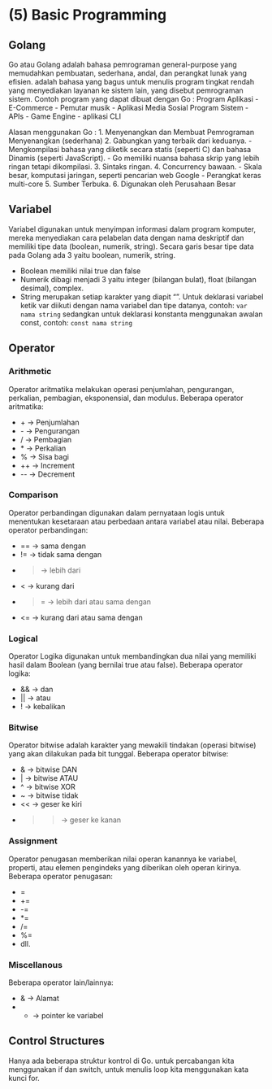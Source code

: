 # (5) Basic Programming

## Golang
Go atau Golang adalah bahasa pemrograman general-purpose yang memudahkan pembuatan, sederhana, andal, dan perangkat lunak yang efisien. adalah bahasa yang bagus untuk menulis program tingkat rendah yang menyediakan layanan ke sistem lain, yang disebut pemrograman sistem. Contoh program yang dapat dibuat dengan Go :
Program Aplikasi
    - E-Commerce
    - Pemutar musik
    - Aplikasi Media Sosial
Program Sistem
    - APIs
    - Game Engine
    - aplikasi CLI

Alasan menggunakan Go :
    1.	Menyenangkan dan Membuat Pemrograman Menyenangkan (sederhana)
    2.	Gabungkan yang terbaik dari keduanya.
        - Mengkompilasi bahasa yang diketik secara statis (seperti C) dan bahasa Dinamis (seperti JavaScript).
        - Go memiliki nuansa bahasa skrip yang lebih ringan tetapi dikompilasi.
    3.	Sintaks ringan.
    4.	Concurrency bawaan.
        - Skala besar, komputasi jaringan, seperti pencarian web Google
        - Perangkat keras multi-core
    5.	Sumber Terbuka.
    6.	Digunakan oleh Perusahaan Besar

## Variabel
Variabel digunakan untuk menyimpan informasi dalam program komputer, mereka menyediakan cara pelabelan data dengan nama deskriptif dan memiliki tipe data (boolean, numerik, string). Secara garis besar tipe data pada Golang ada 3 yaitu boolean, numerik, string.
- Boolean memiliki nilai true dan false
- Numerik dibagi menjadi 3 yaitu integer (bilangan bulat), float (bilangan desimal), complex.
- String merupakan setiap karakter yang diapit “”.
Untuk deklarasi variabel ketik var diikuti dengan nama variabel dan tipe datanya, contoh:
```var nama string```
sedangkan untuk deklarasi konstanta menggunakan awalan const, contoh:
```const nama string```


## Operator
### Arithmetic
Operator aritmatika melakukan operasi penjumlahan, pengurangan, perkalian, pembagian, eksponensial, dan modulus. Beberapa operator aritmatika:
- \+ -> Penjumlahan
- \- -> Pengurangan
- / -> Pembagian
- \* -> Perkalian
- % -> Sisa bagi
- ++ -> Increment
- -- -> Decrement

### Comparison
Operator perbandingan digunakan dalam pernyataan logis untuk menentukan kesetaraan atau perbedaan antara variabel atau nilai. Beberapa operator perbandingan:
- == -> sama dengan
- != -> tidak sama dengan
- > -> lebih dari
- < -> kurang dari
- >= -> lebih dari atau sama dengan
- <= -> kurang dari atau sama dengan

### Logical
Operator Logika digunakan untuk membandingkan dua nilai yang memiliki hasil dalam Boolean (yang bernilai true atau false). Beberapa operator logika:
- && -> dan
- || -> atau
- ! -> kebalikan

### Bitwise
Operator bitwise adalah karakter yang mewakili tindakan (operasi bitwise) yang akan dilakukan pada bit tunggal. Beberapa operator bitwise:
- & -> bitwise DAN
- | -> bitwise ATAU
- ^ -> bitwise XOR
- ~ -> bitwise tidak
- << -> geser ke kiri
- >> -> geser ke kanan

### Assignment
Operator penugasan memberikan nilai operan kanannya ke variabel, properti, atau elemen pengindeks yang diberikan oleh operan kirinya. Beberapa operator penugasan:
- =
- +=
- -=
- *=
- /=
- %= 
- dll.

### Miscellanous
Beberapa operator lain/lainnya:
- & -> Alamat
- * -> pointer ke variabel


## Control Structures
Hanya ada beberapa struktur kontrol di Go. untuk percabangan kita menggunakan if dan switch, untuk menulis loop kita menggunakan kata kunci for.
